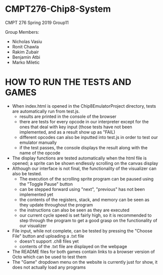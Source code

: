 # CMPT276-Chip8-System

CMPT 276
Spring 2019
Group11

Group Members:
- Nicholas Vasiu
- Ronit Chawla
- Rakim Zubair
- Benjamin Atbi
- Marko Miletic

# HOW TO RUN THE TESTS AND GAMES
- When index.html is opened in the Chip8EmulatorProject directory, tests are automatically run from test.js. 
  - results are printed in the console of the browser 
  - there are tests for every opcode in our interpreter except for the ones that deal with key input (those tests have not been implemented, and as a result show up as "FAIL) 
  - different opcodes can also be inputted into test.js in order to test our emulator manually
  - if the test passes, the console displays the result along with the name of the opcode
- The display functions are tested automatically when the html file is opened; a sprite can be shown endlessly scrolling on the canvas display
- Although our interface is not final, the functionality of the visualizer can also be tested. 
  - The execution of the scrolling sprite program can be paused using the "Toggle Pause" button
  - can be stepped forward using "next", "previous" has not been implemented yet
  - the contents of the registers, stack, and memory can be seen as they update throughout the program
  - the instructions can also be seen as they are executed
  - our current cycle speed is set fairly high, so it is recommended to step through the program to get a good grasp on the functionality of our visualizer
- File input, while not complete, can be tested by pressing the "Choose File" button and uploading a .txt file
  - doesn't support .ch8 files yet
  - contents of the .txt file are displayed on the webpage
- The README files for both games contain links to a browser version of Octo which can be used to test them
- The "Game" dropdown menu on the website is currently just for show, it does not actually load any programs
